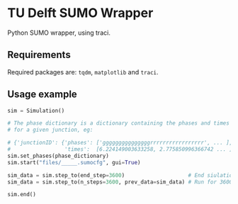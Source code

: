 # TU Delft SUMO Wrapper

Python SUMO wrapper, using traci.

## Requirements 

Required packages are: `tqdm`, `matplotlib` and `traci`.

## Usage example

```python    
sim = Simulation()

# The phase dictionary is a dictionary containing the phases and times
# for a given junction, eg:

# {'junctionID': {'phases': ['gggggggggggggggrrrrrrrrrrrrrrrrr', ... ],   -> Phase light settings
#                 'times':  [6.224149003633258, 2.775850996366742 ... ]}} -> Phase durations
sim.set_phases(phase_dictionary)
sim.start("files/_____.sumocfg", gui=True)

sim_data = sim.step_to(end_step=3600)                    # End siulation at step 3600
sim_data = sim.step_to(n_steps=3600, prev_data=sim_data) # Run for 3600 steps (use prev_data to append)

sim.end()
```